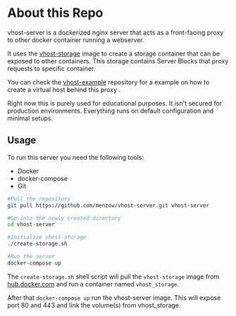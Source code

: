 # About this Repo

vhost-server is a dockerized nginx server that acts as a front-facing proxy to other docker container running a webserver.

It uses the [vhost-storage](https://github.com/menzow/vhost-storage) image to create a storage container that can be exposed to other containers. This storage contains Server Blocks that proxy requests to specific container.

You can check the [vhost-example](https://github.com/menzow/vhost-example) repository for a example on how to create a virtual host behind this proxy .

Right now this is purely used for educational purposes. It isn't secured for production environments. Everything runs on default configuration and minimal setups.


## Usage

To run this server you need the following tools:
* Docker
* docker-compose
* Git

```sh
#Pull the repository
git pull https://github.com/menzow/vhost-server.git vhost-server

#Go into the newly created directory
cd vhost-server

#Initialize vhost-storage
./create-storage.sh

#Run the server
docker-compose up
```

The `create-storage.sh` shell script will pull the `vhost-storage`  image from [hub.docker.com](https://hub.docker.com/r/menzo/vhost-storage/) and run a container named `vhost_storage`.

	
After that `docker-compose up` run the vhost-server image. This will expose port 80 and 443 and link the volume(s) from vhost_storage.
